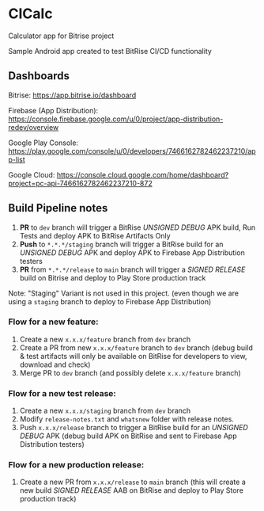 # CICalc
Calculator app for Bitrise project

Sample Android app created to test BitRise CI/CD functionality

## Dashboards

Bitrise: https://app.bitrise.io/dashboard

Firebase (App Distribution): https://console.firebase.google.com/u/0/project/app-distribution-redev/overview

Google Play Console: https://play.google.com/console/u/0/developers/7466162782462237210/app-list

Google Cloud: https://console.cloud.google.com/home/dashboard?project=pc-api-7466162782462237210-872

## Build Pipeline notes

1. **PR** to `dev` branch will trigger a BitRise *UNSIGNED DEBUG* APK build, Run Tests
   and deploy APK to BitRise Artifacts Only
2. **Push** to `*.*.*/staging` branch will trigger a BitRise build for an *UNSIGNED DEBUG* APK 
and deploy APK to Firebase App Distribution testers
3. **PR** from `*.*.*/release` to `main` branch will trigger a *SIGNED RELEASE* build on Bitrise and deploy to Play Store production track

Note: "Staging" Variant is not used in this project. (even though we are using a `staging` branch to deploy to Firebase App Distribution)

### Flow for a new feature:
1. Create a new `x.x.x/feature` branch from `dev` branch
2. Create a PR from new `x.x.x/feature` branch to `dev` branch 
   (debug build & test artifacts will only be available on BitRise for developers to view, download and check)
3. Merge PR to `dev` branch (and possibly delete `x.x.x/feature` branch)

### Flow for a new test release:
1. Create a new `x.x.x/staging` branch from `dev` branch
2. Modify `release-notes.txt` and `whatsnew` folder with release notes.
3. Push `x.x.x/release` branch to trigger a BitRise build for an *UNSIGNED DEBUG* APK 
   (debug build APK on BitRise and sent to Firebase App Distribution testers)

### Flow for a new production release:
1. Create a new PR from `x.x.x/release` to `main` branch 
   (this will create a new build *SIGNED RELEASE* AAB on BitRise and deploy to Play Store production track)